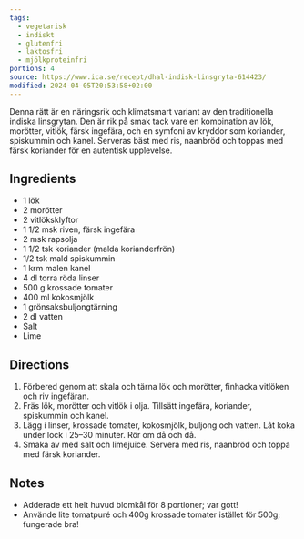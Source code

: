 ```yaml
---
tags:
  - vegetarisk
  - indiskt
  - glutenfri
  - laktosfri
  - mjölkproteinfri
portions: 4
source: https://www.ica.se/recept/dhal-indisk-linsgryta-614423/
modified: 2024-04-05T20:53:58+02:00
---
```

Denna rätt är en näringsrik och klimatsmart variant av den traditionella indiska linsgrytan. Den är rik på smak tack vare en kombination av lök, morötter, vitlök, färsk ingefära, och en symfoni av kryddor som koriander, spiskummin och kanel. Serveras bäst med ris, naanbröd och toppas med färsk koriander för en autentisk upplevelse.

## Ingredients
- 1 lök
- 2 morötter
- 2 vitlöksklyftor
- 1 1/2 msk riven, färsk ingefära
- 2 msk rapsolja
- 1 1/2 tsk koriander (malda korianderfrön)
- 1/2 tsk mald spiskummin
- 1 krm malen kanel
- 4 dl torra röda linser
- 500 g krossade tomater
- 400 ml kokosmjölk
- 1 grönsaksbuljongtärning
- 2 dl vatten
- Salt
- Lime

## Directions
1. Förbered genom att skala och tärna lök och morötter, finhacka vitlöken och riv ingefäran.
2. Fräs lök, morötter och vitlök i olja. Tillsätt ingefära, koriander, spiskummin och kanel. 
3. Lägg i linser, krossade tomater, kokosmjölk, buljong och vatten. Låt koka under lock i 25–30 minuter. Rör om då och då.
4. Smaka av med salt och limejuice. Servera med ris, naanbröd och toppa med färsk koriander.

## Notes
* Adderade ett helt huvud blomkål för 8 portioner; var gott!
* Använde lite tomatpuré och 400g krossade tomater istället för 500g; fungerade bra!